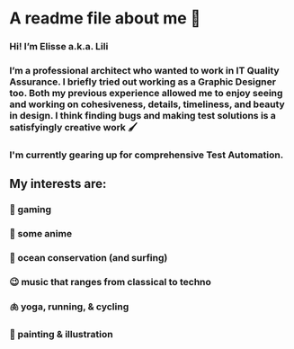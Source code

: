# A readme file about me 🌻

### Hi! I’m Elisse a.k.a. Lili

### I’m a professional architect who wanted to work in IT Quality Assurance. I briefly tried out working as a Graphic Designer too. Both my previous experience allowed me to enjoy seeing and working on cohesiveness, details, timeliness, and beauty in design. I think finding bugs and making test solutions is a satisfyingly creative work 🖌

### I'm currently gearing up for comprehensive Test Automation.

## My interests are:
### 🦄 gaming
### 🍿 some anime
### 🌊 ocean conservation (and surfing)
### 😉 music that ranges from classical to techno
### 🫁 yoga, running, & cycling
### 🎨 painting & illustration
